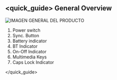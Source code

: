 ## <quick_guide> General Overview


![IMAGEN GENERAL DEL PRODUCTO](http://static.energysistem.com/images/manuals/42180/543cdb3e42907.jpg)

1. Power switch
2. Sync. Button
3. Battery indicator
4. BT Indicator
5. On-Off Indicator
6. Multimedia Keys
7. Caps Lock Indicator

</quick_guide>

